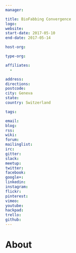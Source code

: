 ```yaml
---
manager:

title: BioFabbing Convergence
logo:
website:
start-date: 2017-05-10
end-date: 2017-05-14

host-org:

type-org:

affiliates:
  -

address:
directions:
postcode:
city: Geneva
state:
country: Switzerland

tags:

email:
blog:
rss:
wiki:
forum:
mailinglist:
irc:
gitter:
slack:
meetup:
twitter:
facebook:
google+:
linkedin:
instagram:
flickr:
pinterest:
vimeo:
youtube:
hackpad:
trello:
github:
---
```


# About
